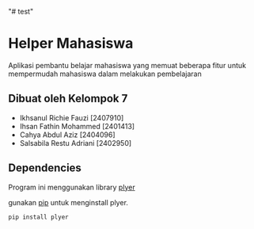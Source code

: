 "# test" 
# Helper Mahasiswa

Aplikasi pembantu belajar mahasiswa yang memuat beberapa fitur untuk mempermudah mahasiswa dalam melakukan pembelajaran

## Dibuat oleh Kelompok 7

- Ikhsanul Richie Fauzi [2407910]
- Ihsan Fathin Mohammed [2401413]
- Cahya Abdul Aziz [2404096]
- Salsabila Restu Adriani [2402950]

## Dependencies

Program ini menggunakan library [plyer](https://pypi.org/project/plyer/)

gunakan [pip](https://pip.pypa.io/en/stable/) untuk menginstall plyer.

```bash
pip install plyer
```
